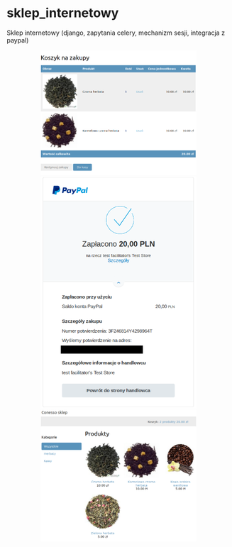 # sklep_internetowy
Sklep internetowy (django, zapytania celery, mechanizm sesji, integracja z paypal)

<p align="center">
  <img src=/myshop/Koszyk.png" width="350" title="Koszyk">
  <img src="/myshop/PayPal.png" width="350" title="PayPal">
  <img src="/myshop/Sklep.jpg" width="350" title="Sklep">                                                               
</p>
